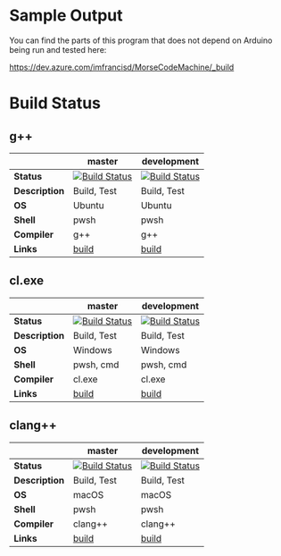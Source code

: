# Sample Output

You can find the parts of this program that does not depend on Arduino being run and tested here:

https://dev.azure.com/imfrancisd/MorseCodeMachine/_build

# Build Status

## g++

|                 | **master**      | **development** |
| --------------- | --------------- | --------------- |
| **Status**      | [![Build Status](https://dev.azure.com/imfrancisd/MorseCodeMachine/_apis/build/status/MorseCodeMachine-master?branchName=master)](https://dev.azure.com/imfrancisd/MorseCodeMachine/_build/latest?definitionId=12&branchName=master) | [![Build Status](https://dev.azure.com/imfrancisd/MorseCodeMachine/_apis/build/status/MorseCodeMachine-development?branchName=development)](https://dev.azure.com/imfrancisd/MorseCodeMachine/_build/latest?definitionId=13&branchName=development) |
| **Description** | Build, Test     | Build, Test     |
| **OS**          | Ubuntu          | Ubuntu          |
| **Shell**       | pwsh            | pwsh            |
| **Compiler**    | g++             | g++             |
| **Links**       | [build](https://dev.azure.com/imfrancisd/MorseCodeMachine/_build?definitionId=12) | [build](https://dev.azure.com/imfrancisd/MorseCodeMachine/_build?definitionId=13) |

## cl.exe

|                 | **master**      | **development** |
| --------------- | --------------- | --------------- |
| **Status**      | [![Build Status](https://dev.azure.com/imfrancisd/MorseCodeMachine/_apis/build/status/MorseCodeMachine-master-windows?branchName=master)](https://dev.azure.com/imfrancisd/MorseCodeMachine/_build/latest?definitionId=15&branchName=master) | [![Build Status](https://dev.azure.com/imfrancisd/MorseCodeMachine/_apis/build/status/MorseCodeMachine-development-windows?branchName=development)](https://dev.azure.com/imfrancisd/MorseCodeMachine/_build/latest?definitionId=14&branchName=development) |
| **Description** | Build, Test     | Build, Test     |
| **OS**          | Windows         | Windows         |
| **Shell**       | pwsh, cmd       | pwsh, cmd       |
| **Compiler**    | cl.exe          | cl.exe          |
| **Links**       | [build](https://dev.azure.com/imfrancisd/MorseCodeMachine/_build?definitionId=15) | [build](https://dev.azure.com/imfrancisd/MorseCodeMachine/_build?definitionId=14) |

## clang++

|                 | **master**      | **development** |
| --------------- | --------------- | --------------- |
| **Status**      | [![Build Status](https://dev.azure.com/imfrancisd/MorseCodeMachine/_apis/build/status/MorseCodeMachine-master-macOS?branchName=master)](https://dev.azure.com/imfrancisd/MorseCodeMachine/_build/latest?definitionId=17&branchName=master) | [![Build Status](https://dev.azure.com/imfrancisd/MorseCodeMachine/_apis/build/status/MorseCodeMachine-development-macOS?branchName=development)](https://dev.azure.com/imfrancisd/MorseCodeMachine/_build/latest?definitionId=16&branchName=development) |
| **Description** | Build, Test     | Build, Test     |
| **OS**          | macOS           | macOS           |
| **Shell**       | pwsh            | pwsh            |
| **Compiler**    | clang++         | clang++         |
| **Links**       | [build](https://dev.azure.com/imfrancisd/MorseCodeMachine/_build?definitionId=17) | [build](https://dev.azure.com/imfrancisd/MorseCodeMachine/_build?definitionId=16) |
